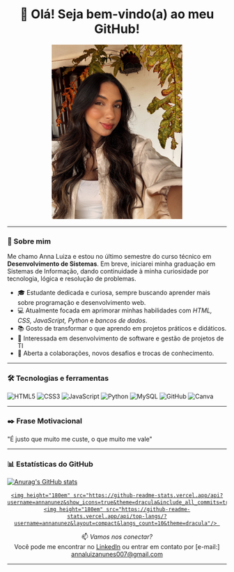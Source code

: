 
<h1 align="center">👋 Olá! Seja bem-vindo(a) ao meu GitHub!</h1> <p align="center"> <img src="https://github.com/annanunez/annanunez/blob/main/assets/IMG_6702_VSCO.JPEG" alt="Eu" width="300"/> </p> 


---
### 🚀 Sobre mim
Me chamo Anna Luiza e estou no último semestre do curso técnico em **Desenvolvimento de Sistemas**. Em breve, iniciarei minha graduação em Sistemas de Informação, dando continuidade à minha curiosidade por tecnologia, lógica e resolução de problemas.

- 🎓 Estudante dedicada e curiosa, sempre buscando aprender mais sobre programação e desenvolvimento web.
- 💻 Atualmente focada em aprimorar minhas habilidades com *HTML, CSS, JavaScript, Python* e *bancos de dados*.
- 📚 Gosto de transformar o que aprendo em projetos práticos e didáticos.
- 🎯 Interessada em desenvolvimento de software e gestão de projetos de TI
- 🤝 Aberta a colaborações, novos desafios e trocas de conhecimento.

---



### 🛠️ Tecnologias e ferramentas

![HTML5](https://img.shields.io/badge/HTML5-E34F26?style=flat&logo=html5&logoColor=white)
![CSS3](https://img.shields.io/badge/CSS3-1572B6?style=flat&logo=css3&logoColor=white)
![JavaScript](https://img.shields.io/badge/JavaScript-F7DF1E?style=flat&logo=javascript&logoColor=black)
![Python](https://img.shields.io/badge/Python-3776AB?style=flat&logo=python&logoColor=white)
![MySQL](https://img.shields.io/badge/MySQL-4479A1?style=flat&logo=mysql&logoColor=white)
![GitHub](https://img.shields.io/badge/GitHub-181717?style=flat&logo=github&logoColor=white)
![Canva](https://img.shields.io/badge/Canva-00C4CC?style=flat&logo=canva&logoColor=white)


---

### ✒️ Frase Motivacional
  "É justo que muito me custe, o que muito me vale"

---

### 📊 Estatísticas do GitHub

[![Anurag's GitHub stats](https://github-readme-stats.vercel.app/api?annanunez=anuraghazra)](https://github.com/anuraghazra/github-readme-stats)
<div align="center"> 
  <a href="https://github.com/annanunez"> 
    
    <img height="180em" src="https://github-readme-stats.vercel.app/api?username=annanunez&show_icons=true&theme=dracula&include_all_commits=true&count_private=true"/> 
    <img height="180em" src="https://github-readme-stats.vercel.app/api/top-langs/?username=annanunez&layout=compact&langs_count=10&theme=dracula"/> 
  </a> </div>

<div align="center">



📫 *Vamos nos conectar?*  
Você pode me encontrar no [LinkedIn](https://www.linkedin.com/in/annaanunezz/) ou entrar em contato por [e-mail:] annaluizanunes007@gmail.com

---
